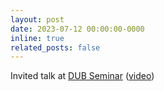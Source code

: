 ```yaml
---
layout: post
date: 2023-07-12 00:00:00-0000
inline: true
related_posts: false
---
```


Invited talk at <a href="https://dub.washington.edu/seminars/2023-07-12.html" target="_blank">DUB Seminar</a> (<a href="https://vimeo.com/designusebuild" target="_blank">video</a>)
